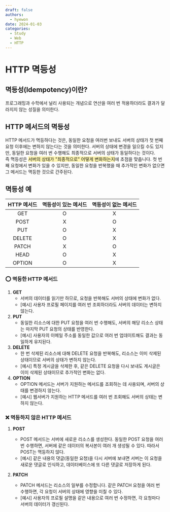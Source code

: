 ```yaml
---
draft: false
authors:
  - hyewon
date: 2024-01-03
categories:
  - Study
  - Web
  - HTTP
---
```

# HTTP 멱등성
<!-- more -->
## 멱등성(Idempotency)이란?
프로그래밍과 수학에서 널리 사용되는 개념으로 연산을 여러 번 적용하더라도 결과가 달라지지 않는 성질을 의미한다.

## HTTP 메서드의 멱등성
HTTP 메서드가 멱등하다는 것은, 동일한 요청을 여러번 보내도 서버의 상태가 첫 번째 요청 이후에는 변하지 않는다는 것을 의미한다.
서버의 상태에 변경을 일으킬 수도 있지만, 동일한 요청을 여러 번 수행해도 최종적으로 서버의 상태가 동일하다는 것이다.  
즉 멱등성은 <span style="background-color:#fff5b1">서버의 상태가 "최종적으로" 어떻게 변화하는지</span>에 초점을 맞춥니다. 첫 번째 요청에서 변화가 있을 수 있지만, 동일한 요청을 반복했을 때 추가적인 변화가 없으면 그 메서드는 멱등한 것으로 간주된다.

## 멱등성 예

| HTTP 메서드 | 멱등성이 있는 메서드 | 멱등성이 없는 메서드 |
|:-----------:|:-----------------:|:-----------------:|
| GET         |         O         |         X         |
| POST        |         X         |         O         |
| PUT         |         O         |         X         |
| DELETE      |         O         |         X         |
| PATCH       |         X         |         O         |
| HEAD        |         O         |         X         |
| OPTION      |         O         |         X         |


  
### ⭕️ 멱등한 HTTP 메서드

1. **GET**
    - 서버의 데이터를 읽기만 하므로, 요청을 반복해도 서버의 상태에 변화가 없다.
    - [예시] 사용자 프로필 페이지를 여러 번 조회하더라도 서버의 데이터는 변하지 않는다.
2. **PUT**
    - 동일한 리소스에 대한 PUT 요청을 여러 번 수행해도, 서버의 해당 리소스 상태는 마지막 PUT 요청의 상태를 반영한다.  
    - [예시] 사용자의 이메일 주소를 동일한 값으로 여러 번 업데이트해도 결과는 동일하게 유지된다.
3. **DELETE**
    - 한 번 삭제된 리소스에 대해 DELETE 요청을 반복해도, 리소스는 이미 삭제된 상태이므로 서버의 상태가 변하지 않는다.
    - [예시] 특정 게시글을 삭제한 후, 같은 DELETE 요청을 다시 보내도 게시글은 이미 삭제된 상태이므로 추가적인 변화는 없다.
4. **OPTION**
    - OPTION 메서드는 서버가 지원하는 메서드를 조회하는 데 사용되며, 서버의 상태를 변경하지 않는다.
    - [예시] 웹서버가 지원하는 HTTP 메서드를 여러 번 조회해도 서버의 상태는 변하지 않는다.

### ❌ 멱등하지 않은 HTTP 메서드
1. **POST**  
    - POST 메서드는 서버에 새로운 리소스를 생성한다. 동일한 POST 요청을 여러 번 수행하면, 서버에 같은 데이터의 복사본이 여러 개 생성될 수 있다. 따라서 POST는 멱등하지 않다.     
    - [예시] 같은 내용의 댓글(동일한 요청)을 다시 서버에 보내면 서버는 이 요청을 새로운 댓글로 인식하고, 데이터베이스에 또 다른 댓글로 저장하게 된다.

2. **PATCH**
    - PATCH 메서드는 리소스의 일부를 수정합니다. 같은 PATCH 요청을 여러 번 수행하면, 각 요청이 서버의 상태에 영향을 미칠 수 있다.
    - [예시] 사용자의 프로필 설명을 같은 내용으로 여러 번 수정하면, 각 요청마다 서버의 데이터가 갱신된다.

<br>
<br>
<br>
<br>
<br>